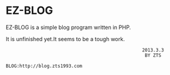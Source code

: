 EZ-BLOG
======

EZ-BLOG is a simple blog program written in PHP.

It is unfinished yet.It seems to be a tough work.

                                                      2013.3.3
                                                       BY ZTS 
                                                        BLOG:http://blog.zts1993.com
